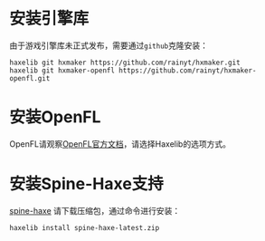 # 安装引擎库
由于游戏引擎库未正式发布，需要通过`github`克隆安装：
```shell
haxelib git hxmaker https://github.com/rainyt/hxmaker.git
haxelib git hxmaker-openfl https://github.com/rainyt/hxmaker-openfl.git
```

# 安装OpenFL
OpenFL请观察[OpenFL官方文档](https://www.openfl.org/download/)，请选择Haxelib的选项方式。

# 安装Spine-Haxe支持
[spine-haxe](https://esotericsoftware.com/files/spine-haxe/4.2/spine-haxe-latest.zip) 请下载压缩包，通过命令进行安装：
```shell
haxelib install spine-haxe-latest.zip
```